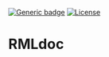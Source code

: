 [![Generic badge](https://camo.githubusercontent.com/c58c74b9bf489b0f5f35b80c6d26dd02d12fb63fa30b1e13a4aadc40711ba18d/68747470733a2f2f696d672e736869656c64732e696f2f62616467652f5374617475732d446576656c6f70696e672d79656c6c6f77)](https://shields.io/) [![License](https://camo.githubusercontent.com/db9dfde8049c5d66ba62fde707d2cfb30e26f9f26ff274c3442c0aec1ec410a4/68747470733a2f2f696d672e736869656c64732e696f2f62616467652f4c6963656e73652d417061636865253230322e302d626c75652e737667)](https://github.com/oeg-upm/Mapeathor/blob/master/LICENSE) 

# RMLdoc



